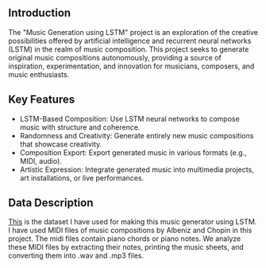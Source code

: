 ## Introduction
The "Music Generation using LSTM" project is an exploration of the creative possibilities offered by artificial intelligence and recurrent neural networks (LSTM) in the realm of music composition. This project seeks to generate original music compositions autonomously, providing a source of inspiration, experimentation, and innovation for musicians, composers, and music enthusiasts.

## Key Features

- LSTM-Based Composition: Use LSTM neural networks to compose music with structure and coherence.
- Randomness and Creativity: Generate entirely new music compositions that showcase creativity.
- Composition Export: Export generated music in various formats (e.g., MIDI, audio).
- Artistic Expression: Integrate generated music into multimedia projects, art installations, or live performances.

## Data Description
[This](https://www.kaggle.com/datasets/soumikrakshit/classical-music-midi) is the dataset I have used for making this music generator using LSTM. I have used MIDI files of music compositions by Albeniz and Chopin in this project. The midi files contain piano chords or piano notes. We analyze these MIDI files by extracting their notes, printing the music sheets, and converting them into .wav and .mp3 files.

